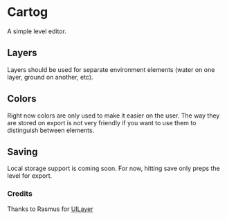 Cartog
======

A simple level editor.

## Layers

Layers should be used for separate environment elements (water on
one layer, ground on another, etc).

## Colors

Right now colors are only used to make it easier on the user. The way
they are stored on export is not very friendly if you want to use them
to distinguish between elements.

## Saving

Local storage support is coming soon. For now, hitting save only preps
the level for export.

### Credits

Thanks to Rasmus for [UILayer](https://github.com/rsms/uilayer)
